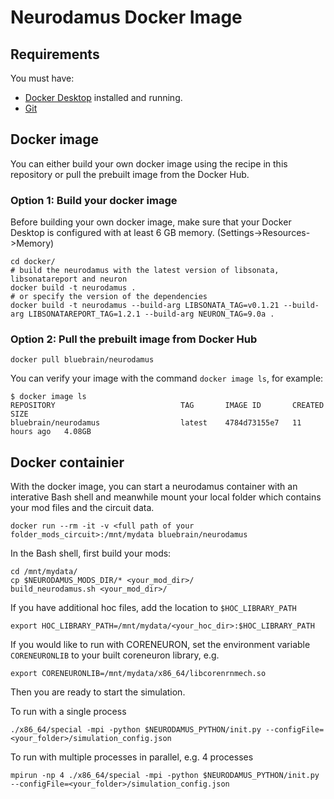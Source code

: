 # Neurodamus Docker Image

## Requirements
You must have:
* [Docker Desktop](https://www.docker.com/) installed and running.
* [Git](https://git-scm.com/)

## Docker image
You can either build your own docker image using the recipe in this repository or pull the prebuilt image from the Docker Hub.

### Option 1: Build your docker image
Before building your own docker image, make sure that your Docker Desktop is configured with at least 6 GB memory. (Settings->Resources->Memory)
```
cd docker/
# build the neurodamus with the latest version of libsonata, libsonatareport and neuron
docker build -t neurodamus .
# or specify the version of the dependencies
docker build -t neurodamus --build-arg LIBSONATA_TAG=v0.1.21 --build-arg LIBSONATAREPORT_TAG=1.2.1 --build-arg NEURON_TAG=9.0a .
```
### Option 2: Pull the prebuilt image from Docker Hub
```
docker pull bluebrain/neurodamus
```
You can verify your image with the command `docker image ls`, for example:
```
$ docker image ls
REPOSITORY                            TAG       IMAGE ID       CREATED        SIZE
bluebrain/neurodamus                  latest    4784d73155e7   11 hours ago   4.08GB
```
## Docker containier
With the docker image, you can start a neurodamus container with an interative Bash shell and meanwhile mount your local folder which contains your mod files and the circuit data.
```
docker run --rm -it -v <full path of your folder_mods_circuit>:/mnt/mydata bluebrain/neurodamus
```
In the Bash shell, first build your mods:
```
cd /mnt/mydata/
cp $NEURODAMUS_MODS_DIR/* <your_mod_dir>/
build_neurodamus.sh <your_mod_dir>/
```

If you have additional hoc files, add the location to `$HOC_LIBRARY_PATH`
```
export HOC_LIBRARY_PATH=/mnt/mydata/<your_hoc_dir>:$HOC_LIBRARY_PATH
```

If you would like to run with CORENEURON, set the environment variable `CORENEURONLIB` to your built coreneuron library, e.g.
```
export CORENEURONLIB=/mnt/mydata/x86_64/libcorenrnmech.so
```

Then you are ready to start the simulation.

To run with a single process
```
./x86_64/special -mpi -python $NEURODAMUS_PYTHON/init.py --configFile=<your_folder>/simulation_config.json
```
To run with multiple processes in parallel, e.g. 4 processes
```
mpirun -np 4 ./x86_64/special -mpi -python $NEURODAMUS_PYTHON/init.py --configFile=<your_folder>/simulation_config.json
```
